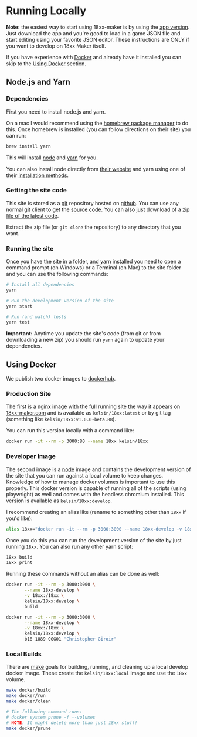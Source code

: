 # Running Locally

**Note:** the easiest way to start using 18xx-maker is by using the [app
version](https://github.com/18xx-maker/18xx-maker/releases). Just download the
app and you're good to load in a game JSON file and start editing using your
favorite JSON editor. These instructions are ONLY if you want to develop on 18xx
Maker itself.

If you have experience with [Docker](https://www.docker.com/) and already have
it installed you can skip to the [Using Docker](#using-docker) section.

## Node.js and Yarn

### Dependencies

First you need to install node.js and yarn.

On a mac I would recommend using the [homebrew package
manager](https://brew.sh/) to do this. Once homebrew is installed (you can
follow directions on their site) you can run:

```sh
brew install yarn
```

This will install [node](https://nodejs.org/) and [yarn](https://yarnpkg.com/)
for you.

You can also install node directly from [their website](https://nodejs.org/) and
yarn using one of their [installation
methods](https://yarnpkg.com/docs/install).

### Getting the site code

This site is stored as a [git](https://git-scm.com/) repository hosted on
[github](https://github.com/). You can use any normal git client to get the
[source code](https://github.com/18xx-maker/18xx-maker). You can also just
download of a [zip file of the latest
code](https://github.com/18xx-maker/18xx-maker/archive/master.zip).

Extract the zip file (or `git clone` the repository) to any directory that you
want.

### Running the site

Once you have the site in a folder, and yarn installed you need to open a
command prompt (on Windows) or a Terminal (on Mac) to the site folder and you
can use the following commands:

```sh
# Install all dependencies
yarn

# Run the development version of the site
yarn start

# Run (and watch) tests
yarn test
```

**Important:** Anytime you update the site's code (from git or from downloading
a new zip) you should run `yarn` again to update your dependencies.

## Using Docker

We publish two docker images to
[dockerhub](https://hub.docker.com/r/kelsin/18xx).

### Production Site

The first is a [nginx](https://hub.docker.com/_/nginx) image with the full
running site the way it appears on [18xx-maker.com](https://18xx-maker.com) and
is available as `kelsin/18xx:latest` or by git tag (something like
`kelsin/18xx:v1.0.0-beta.88`).

You can run this version locally with a command like:

```sh
docker run -it --rm -p 3000:80 --name 18xx kelsin/18xx
```

### Developer Image

The second image is a [node](https://hub.docker.com/_/node) image and contains
the development version of the site that you can run against a local volume to
keep changes. Knowledge of how to manage docker volumes is important to use this
properly. This docker version is capable of running all of the scripts (using
playwright) as well and comes with the headless chromium installed. This version
is available as `kelsin/18xx:develop`.

I recommend creating an alias like (rename to something other than `18xx` if
you'd like):

```sh
alias 18xx="docker run -it --rm -p 3000:3000 --name 18xx-develop -v 18xx:/18xx kelsin/18xx:develop"
```

Once you do this you can run the development version of the site by just running
`18xx`. You can also run any other yarn script:

```sh
18xx build
18xx print
```

Running these commands without an alias can be done as well:

```sh
docker run -it --rm -p 3000:3000 \
       --name 18xx-develop \
       -v 18xx:/18xx \
       kelsin/18xx:develop \
       build

docker run -it --rm -p 3000:3000 \
       --name 18xx-develop \
       -v 18xx:/18xx \
       kelsin/18xx:develop \
       b18 1889 CGG01 "Christopher Giroir"
```

### Local Builds

There are [make](https://www.gnu.org/software/make/) goals for building,
running, and cleaning up a local develop docker image. These create the
`kelsin/18xx:local` image and use the `18xx` volume.

```sh
make docker/build
make docker/run
make docker/clean

# The following command runs:
# docker system prune -f --volumes
# NOTE: It might delete more than just 18xx stuff!
make docker/prune
```
